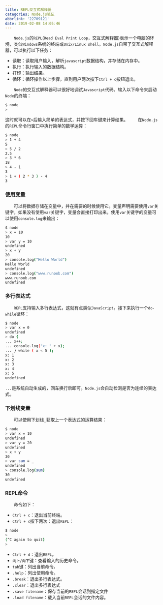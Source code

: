 ```yaml
---
title: REPL交互式解释器
categories: Node.js笔记
abbrlink: '22709121'
date: 2019-02-08 14:05:46
---
```

&emsp;&emsp;`Node.js`的`REPL`(`Read Eval Print Loop`，交互式解释器)表示一个电脑的环境，类似`Windows`系统的终端或`Unix/Linux shell`。`Node.js`自带了交互式解释器，可以执行以下任务：

- 读取：读取用户输入，解析`javascript`数据结构，并存储在内存中。
- 执行：执行输入的数据结构。
- 打印：输出结果。
- 循环：循环操作以上步骤，直到用户两次按下`Ctrl + c`按钮退出。

&emsp;&emsp;`Node`的交互式解释器可以很好地调试`Javascript`代码。输入以下命令来启动`Node`的终端：

``` bash
$ node
>
```

这时就可以在`>`后输入简单的表达式，并按下回车键来计算结果。
&emsp;&emsp;在`Node.js`的`REPL`命令行窗口中执行简单的数学运算：

``` bash
$ node
> 1 + 4
5
> 5 / 2
2.5
> 3 * 6
18
> 4 - 1
3
> 1 + ( 2 * 3 ) - 4
3
```

### 使用变量

&emsp;&emsp;可以将数据存储在变量中，并在需要的时候使用它。变量声明需要使用`var`关键字，如果没有使用`var`关键字，变量会直接打印出来。使用`var`关键字的变量可以使用`console.log`来输出：

``` bash
$ node
> x = 10
10
> var y = 10
undefined
> x + y
20
> console.log("Hello World")
Hello World
undefined
> console.log("www.runoob.com")
www.runoob.com
undefined
```

### 多行表达式

&emsp;&emsp;`REPL`支持输入多行表达式，这就有点类似`JavaScript`。接下来执行一个`do-while`循环：

``` bash
$ node
> var x = 0
undefined
> do {
... x++;
... console.log("x: " + x);
... } while ( x < 5 );
x: 1
x: 2
x: 3
x: 4
x: 5
undefined
```

`...`是系统自动生成的，回车换行后即可。`Node.js`会自动检测是否为连续的表达式。

### 下划线变量

&emsp;&emsp;可以使用下划线`_`获取上一个表达式的运算结果：

``` bash
$ node
> var x = 10
undefined
> var y = 20
undefined
> x + y
30
> var sum = _
undefined
> console.log(sum)
30
undefined
```

### REPL命令

&emsp;&emsp;命令如下：

- `Ctrl + c`：退出当前终端。
- `Ctrl + c`按下两次：退出`REPL`：

``` bash
$ node
>
(^C again to quit)
>
```

- `Ctrl + d`：退出`REPL`。
- `向上/向下`键：查看输入的历史命令。
- `tab`键：列出当前命令。
- `.help`：列出使用命令。
- `.break`：退出多行表达式。
- `.clear`：退出多行表达式
- `.save filename`：保存当前的`REPL`会话到指定文件
- `.load filename`：载入当前`REPL`会话的文件内容。